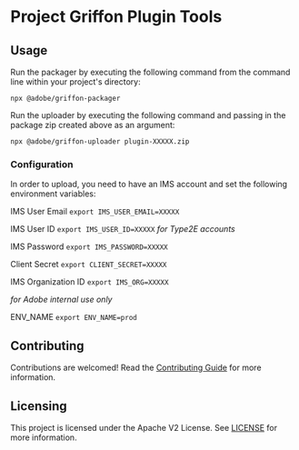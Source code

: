 # Project Griffon Plugin Tools

## Usage

Run the packager by executing the following command from the command line within your project's directory:

```
npx @adobe/griffon-packager
```

Run the uploader by executing the following command and passing in the package zip created above as an argument:

```
npx @adobe/griffon-uploader plugin-XXXXX.zip
```

### Configuration
In order to upload, you need to have an IMS account and set the following environment variables:

IMS User Email `export IMS_USER_EMAIL=XXXXX`

IMS User ID `export IMS_USER_ID=XXXXX`
_for Type2E accounts_

IMS Password `export IMS_PASSWORD=XXXXX`

Client Secret `export CLIENT_SECRET=XXXXX`

IMS Organization ID `export IMS_ORG=XXXXX`

_for Adobe internal use only_

ENV_NAME `export ENV_NAME=prod`

## Contributing

Contributions are welcomed! Read the [Contributing Guide](CONTRIBUTING.md) for more information.

## Licensing

This project is licensed under the Apache V2 License. See [LICENSE](LICENSE.md) for more information.